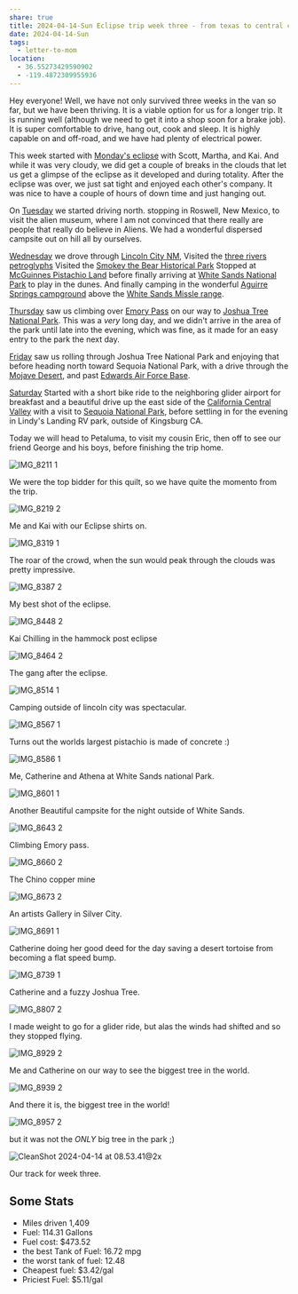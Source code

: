 ```yaml
---
share: true
title: 2024-04-14-Sun Eclipse trip week three - from texas to central california
date: 2024-04-14-Sun
tags:
  - letter-to-mom
location:
  - 36.55273429590902
  - -119.4872309955936
---
```

Hey everyone!  Well, we have not only survived three weeks in the van so far, but we have been thriving.  It is a viable option for us for a longer trip.    It is running well (although we need to get it into a shop soon for a brake job). It is super comfortable to drive, hang out, cook and sleep.  It is highly capable on and off-road, and we have had plenty of electrical power.

This week started with [Monday's eclipse](../trip-reports/2024-eclipse-texas-roadtrip/2024-04-08-day17-eclipse-day.md) with Scott, Martha, and Kai.  And while it was very cloudy, we did get a couple of breaks in the clouds that let us get a glimpse of the eclipse as it developed and during totality.   After the eclipse was over, we just sat tight and enjoyed each other's company.  It was nice to have a couple of hours of down time and just hanging out.  

On [Tuesday](../trip-reports/2024-eclipse-texas-roadtrip/2024-04-09-day18-leaving-texas---heading-towards-home.md) we started driving north.  stopping in Roswell, New Mexico, to visit the alien museum, where I am not convinced that there really are people that really do believe in Aliens.   We had a wonderful dispersed campsite out on hill all by ourselves.

[Wednesday](../trip-reports/2024-eclipse-texas-roadtrip/2024-04-10-day19-lincoln-city---petroglyphs---white-sands.md) we drove through [Lincoln City NM](https://www.legendsofamerica.com/nm-lincoln/), Visited the [three rivers petroglyphs](https://www.blm.gov/visit/three-rivers-petroglyph-site) Visited the [Smokey the Bear Historical Park](https://www.emnrd.nm.gov/sfd/smokey-bear-historical-park/) Stopped at [McGuinnes Pistachio Land](https://pistachioland.com/) before finally arriving at [White Sands National Park](https://www.nps.gov/whsa/index.htm) to play in the dunes.   And finally camping in the wonderful [Aguirre Springs campground](https://www.blm.gov/visit/aguirre-spring-campground) above the [White Sands Missle range](https://home.army.mil/wsmr/).

[Thursday](../trip-reports/2024-eclipse-texas-roadtrip/2024-04-11-day20-white-sands-area-to-joshua-tree.md) saw us climbing over [Emory Pass](https://www.fs.usda.gov/recarea/gila/recarea/?recid=82313) on our way to [Joshua Tree National Park](https://www.nps.gov/jotr/).  This was a _very_ long day, and we didn't arrive in the area of the park until late into the evening, which was fine, as it made for an easy entry to the park the next day.

[Friday](../trip-reports/2024-eclipse-texas-roadtrip/2024-04-12-day21-joshua-tree-national-park.md) saw us rolling through Joshua Tree National Park and enjoying that before heading north toward Sequoia National Park, with a drive through the [Mojave Desert](https://en.wikipedia.org/wiki/Mojave_Desert), and past [Edwards Air Force Base](https://www.edwards.af.mil/). 

[Saturday](../trip-reports/2024-eclipse-texas-roadtrip/2024-04-13-day22-skylark-airport-to-sequoia-national-park.md) Started with a short bike ride to the neighboring glider airport for breakfast and  a beautiful drive up the east side of the [California Central Valley](https://en.wikipedia.org/wiki/Central_Valley_(California))  with a visit to  [Sequoia National Park](https://www.nps.gov/seki), before settling in for the evening in Lindy's Landing RV park, outside of Kingsburg CA.

Today we will head to Petaluma, to visit my cousin Eric, then off to see our friend George and his boys, before finishing the trip home.  


![IMG_8211 1](../attachments/IMG_8211%201.jpeg)

We were the top bidder for this quilt, so we have quite the momento from the trip.

![IMG_8219 2](../attachments/IMG_8219%202.jpeg)

Me and Kai with our Eclipse shirts on.

![IMG_8319 1](../attachments/IMG_8319%201.jpeg)

The roar of the crowd, when the sun would peak through the clouds was pretty impressive.

![IMG_8387 2](../attachments/IMG_8387%202.jpeg)

My best shot of the eclipse.

![IMG_8448 2](../attachments/IMG_8448%202.jpeg)

Kai Chilling in the hammock post eclipse

![IMG_8464 2](../attachments/IMG_8464%202.jpeg)

The gang after the eclipse.

![IMG_8514 1](../attachments/IMG_8514%201.jpeg)

Camping outside of lincoln city was spectacular.

![IMG_8567 1](../attachments/IMG_8567%201.jpeg)

Turns out the worlds largest pistachio is made of concrete :) 

![IMG_8586 1](../attachments/IMG_8586%201.jpeg)

Me, Catherine and Athena at White Sands national Park.

![IMG_8601 1](../attachments/IMG_8601%201.jpeg)

Another Beautiful campsite for the night outside of White Sands.

![IMG_8643 2](../attachments/IMG_8643%202.jpeg)

Climbing Emory pass.

![IMG_8660 2](../attachments/IMG_8660%202.jpeg)

The Chino copper mine

![IMG_8673 2](../attachments/IMG_8673%202.jpeg)

An artists Gallery in Silver City.

![IMG_8691 1](../attachments/IMG_8691%201.jpeg)

Catherine doing her good deed for the day saving a desert tortoise from becoming a flat speed bump.

![IMG_8739 1](../attachments/IMG_8739%201.jpeg)

Catherine and a fuzzy Joshua Tree.

![IMG_8807 2](../attachments/IMG_8807%202.jpeg)

I made weight to go for a glider ride, but alas the winds had shifted and so they stopped flying.

![IMG_8929 2](../attachments/IMG_8929%202.jpeg)

Me and Catherine on our way to see the biggest tree in the world.

![IMG_8939 2](../attachments/IMG_8939%202.jpeg)

And there it is, the biggest tree in the world!

![IMG_8957 2](../attachments/IMG_8957%202.jpeg)

but it was not the _ONLY_ big tree in the park ;) 

![CleanShot 2024-04-14 at 08.53.41@2x](../attachments/CleanShot%202024-04-14%20at%2008.53.41@2x.png)

Our track for week three.
## Some Stats

- Miles driven 1,409
- Fuel: 114.31 Gallons
- Fuel cost: $473.52
- the best Tank of Fuel: 16.72 mpg
- the worst tank of fuel: 12.48
- Cheapest fuel: $3.42/gal
- Priciest Fuel: $5.11/gal
